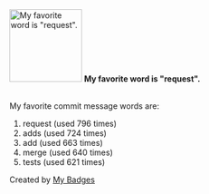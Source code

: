 <img src="https://my-badges.github.io/my-badges/favorite-word.png" alt="My favorite word is &quot;request&quot;." title="My favorite word is &quot;request&quot;." width="128">
<strong>My favorite word is &quot;request&quot;.</strong>
<br><br>

My favorite commit message words are:

1. request (used 796 times)
2. adds (used 724 times)
3. add (used 663 times)
4. merge (used 640 times)
5. tests (used 621 times)


Created by <a href="https://github.com/my-badges/my-badges">My Badges</a>